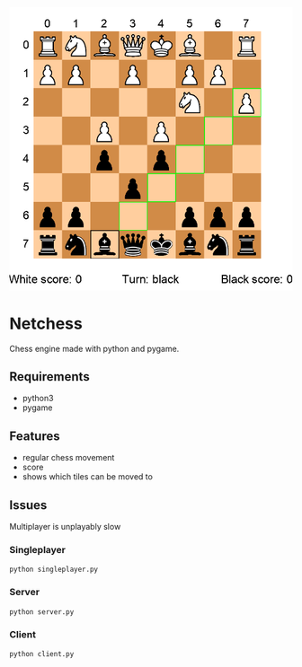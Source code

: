 ![chess.png](https://github.com/yoskari/netchess/blob/main/chess.png)

# Netchess
Chess engine made with python and pygame.

## Requirements
* python3
* pygame

## Features
* regular chess movement
* score
* shows which tiles can be moved to

## Issues
Multiplayer is unplayably slow

### Singleplayer
```
python singleplayer.py
```

### Server
```
python server.py
```

### Client
```
python client.py
```
